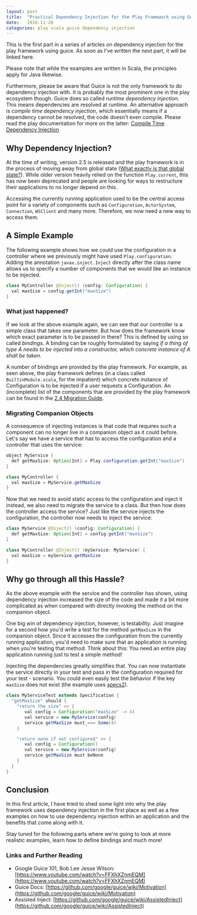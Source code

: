 ```yaml
---
layout: post
title:  "Practical Dependency Injection for the Play Framework using Guice: Part 1"
date:   2016-11-26
categories: play scala guice dependency injection
---
```


This is the first part in a series of articles on dependency injection for the play framework using guice.
As soon as I've written the next part, it will be linked here.

Please note that while the examples are written in Scala, the principles apply for Java likewise.

Furthermore, please be aware that Guice is not the only framework to do dependency injection with.
It is probably the most prominent one in the play ecosystem though.
Guice does so called *runtime dependency injection*.
This means dependencies are resolved at runtime.
An alternative approach is *compile time dependency injection*, which essentially means if a dependency cannot be resolved, the code doesn't even compile.
Please read the play documentation for more on the latter: [Compile Time Dependency Injection](https://www.playframework.com/documentation/2.5.x/ScalaCompileTimeDependencyInjection)

## Why Dependency Injection?

At the time of writing, version 2.5 is released and the play framework is in the process of moving away from global state ([What exactly is that global state?](http://stackoverflow.com/a/40799224/1080523)).
While older version heavily relied on the function `Play.current`, this has now been deprecated and people are looking for ways to restructure their applications to no longer depend on this.

Accessing the currently running application used to be the central access point for a variety of components such as `Configuration`, `ActorSystem`, `Connection`, `WSClient` and many more.
Therefore, we now need a new way to access them.

## A Simple Example

The following example shows how we could use the configuration in a controller where we previously might have used `Play.configuration`.
Adding the annotation `javax.inject.Inject` directly after the class name allows us to specify a number of components that we would like an instance to be injected.

```java
class MyController @Inject() (config: Configuration) {
  val maxSize = config.getInt("maxSize")
}
```

### What just happened?

If we look at the above example again, we can see that our controller is a simple class that takes one parameter.
But how does the framework know which exact parameter is to be passed in there? This is defined by using so called *bindings*.
A binding can be roughly formulated by saying *if a thing of type A needs to be injected into a constructor, which concrete instance of A shall be taken*.

A number of bindings are provided by the play framework.
For example, as seen above, the play framework defines (in a class called `BuiltinModule.scala`, for the impatient) which concrete instance of Configuration is to be injected if a user requests a Configuration.
An (incomplete) list of the components that are provided by the play framework can be found in the [2.4 Migration Guide](https://www.playframework.com/documentation/2.4.x/Migration24#Dependency-Injected-Components).

### Migrating Companion Objects

A consequence of injecting instances is that code that requires such a component can no longer live in a companion object as it could before.
Let's say we have a service that has to access the configuration and a controller that uses the service:

```java
object MyService {
  def getMaxSize: Option[Int] = Play.configuration.getInt("maxSize")
}

class MyController {
  val maxSize = MyService.getMaxSize 
}
```

Now that we need to avoid static access to the configuration and inject it instead, we also need to migrate the service to a class.
But then how does the controller access the service?
Just like the service injects the configuration, the controller now needs to inject the service:

```java
class MyService @Inject() (config: Configuration) {
  def getMaxSize: Option[Int] = config.getInt("maxSize")
}

class MyController @Inject() (myService: MyService) {
  val maxSize = myService.getMaxSize
}
```

## Why go through all this Hassle?

As the above example with the service and the controller has shown, using dependency injection increased the size of the code and made it a bit more complicated as when compared with directly invoking the method on the companion object.

One big win of dependency injection, however, is testability.
Just imagine for a second how you'd write a test for the method `getMaxSize` in the companion object.
Since it accesses the configuration from the currently running application, you'd need to make sure that an application is running when you're testing that method.
Think about this: You need an entire play application running just to test a simple method!

Injecting the dependencies greatly simplifies that.
You can now instantiate the service directly in your test and pass in the configuration required for your test - scenario.
You could even easily test the behavior if the key `maxSize` does not exist (the example uses [specs2](http://etorreborre.github.io/specs2/)).

```java
class MyServiceTest extends Specification {
  "getMaxSize" should {
    "return the size" >> {
       val config = Configuration("maxSize" -> 4)
       val service = new MyService(config)
       service.getMaxSize must_=== Some(4)
    }

    "return none if not configured" >> {
       val config = Configuration()
       val service = new MyService(config)
       service.getMaxSize must beNone
    }
  }
}
```

## Conclusion

In this first article, I have tried to shed some light into why the play framework uses dependency injection in the first place as well as a few examples on how to use dependency injection within an application and the benefits that come along with it.

Stay tuned for the following parts where we're going to look at more realistic examples, learn how to define bindings and much more!

### Links and Further Reading

* Google Guice 101, Bob Lee Jesse Wilson: [https://www.youtube.com/watch?v=FFXhXZnmEQM](https://www.youtube.com/watch?v=FFXhXZnmEQM)
* Guice Docs: [https://github.com/google/guice/wiki/Motivation](https://github.com/google/guice/wiki/Motivation)
* Assisted Inject: [https://github.com/google/guice/wiki/AssistedInject](https://github.com/google/guice/wiki/AssistedInject)

